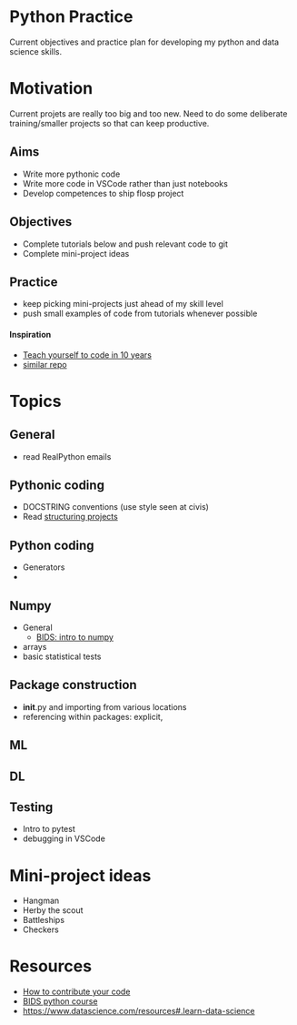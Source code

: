 # Python Practice
Current objectives and practice plan for developing my python and data science skills.

# Motivation
Current projets are really too big and too new. Need to do some deliberate training/smaller projects so that can keep productive.

## Aims
- Write more pythonic code
- Write more code in VSCode rather than just notebooks
- Develop competences to ship flosp project

## Objectives
- Complete tutorials below and push relevant code to git
- Complete mini-project ideas

## Practice
- keep picking mini-projects just ahead of my skill level
- push small examples of code from tutorials whenever possible


#### Inspiration
* [Teach yourself to code in 10 years](http://norvig.com/21-days.html)
* [similar repo](https://github.com/robert8138/python-deliberate-practice/blob/master/README.md)

# Topics

## General
- read RealPython emails

## Pythonic coding
- DOCSTRING conventions (use style seen at civis)
- Read [structuring projects](https://docs.python-guide.org/writing/structure/)

## Python coding
- Generators
- 

## Numpy
- General
  - [BIDS: intro to numpy](https://www.youtube.com/watch?v=PDOsOcG0m-Q)
- arrays
- basic statistical tests


## Package construction
- __init__.py and importing from various locations
- referencing within packages: explicit,  

## ML

## DL

## Testing
- Intro to pytest
- debugging in VSCode

# Mini-project ideas
* Hangman
* Herby the scout
* Battleships
* Checkers



# Resources
- [How to contribute your code](https://www.youtube.com/watch?v=uRul8QdYvqQ)
- [BIDS python course](https://bids.berkeley.edu/news/python-boot-camp-fall-2016-training-videos-available-online)
- https://www.datascience.com/resources#.learn-data-science


